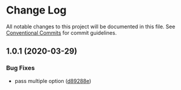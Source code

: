 # Change Log

All notable changes to this project will be documented in this file.
See [Conventional Commits](https://conventionalcommits.org) for commit guidelines.

## 1.0.1 (2020-03-29)


### Bug Fixes

* pass multiple option ([d89288e](https://github.com/mmintel/tinacms-condition-field/commit/d89288e560d32a939511864a7757773580e75178))
